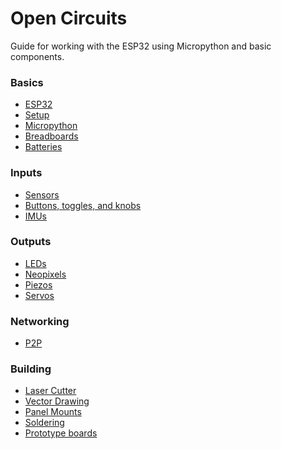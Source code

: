 # Open Circuits

Guide for working with the ESP32 using Micropython and basic components.


### Basics
- [ESP32](esp32.md)								 
- [Setup](setup.md)								 
- [Micropython](micropython.md)                 <!-- TBD -->
- [Breadboards](breadboards.md)					 
- [Batteries](batteries.md)                     <!-- TBD -->

### Inputs
- [Sensors](sensors.md)							 
- [Buttons, toggles, and knobs](interface.md)    
- [IMUs](imu.md)								 

### Outputs
- [LEDs](leds.md)								
- [Neopixels](neopixels.md)						
- [Piezos](piezos.md)                           
- [Servos](servos.md)							

### Networking
- [P2P](networking.md)							

### Building
- [Laser Cutter](glowforge.md)                  <!-- TBD -->
- [Vector Drawing](inkscape.md)                 <!-- TBD -->
- [Panel Mounts](panel_mount.md)                <!-- TBD -->
- [Soldering](soldering.md)                     <!-- TBD -->
- [Prototype boards](prototype_boards.md)       <!-- TBD -->

